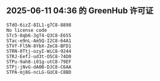 ## 2025-06-11 04:36 的 GreenHub 许可证
```
STdO-6izZ-8IL1-g7C8-8898
No license code
STc5-8qb6-3gT4-Q3C8-E655
STac-e9nL-Am5Q-I2C8-64A1
STVf-Fl5N-8YbX-ZeC8-BFD1
STRN-0Ttj-ozyI-WiC8-9244
STRJ-EefJ-ud3t-O5C8-74D0
STPu-9ah8-i01g-utC8-79EF
STPj-jNvG-dA0B-DJC8-C6AA
STPA-mj8G-ncLG-GUC8-C8BD
```

